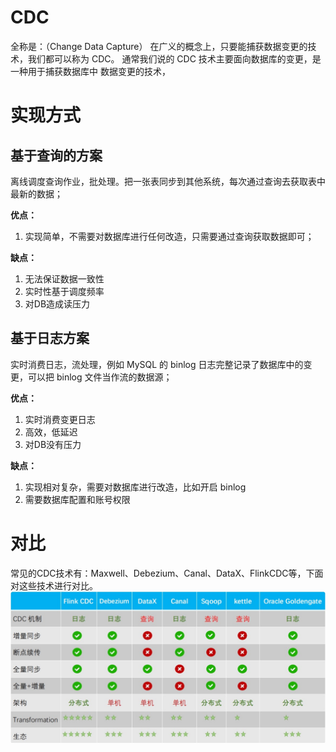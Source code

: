 # CDC
全称是：（Change Data Capture）
在⼴义的概念上，只要能捕获数据变更的技术，我们都可以称为 CDC。
通常我们说的 CDC 技术主要⾯向数据库的变更，是⼀种⽤于捕获数据库中
数据变更的技术，

# 实现方式
## 基于查询的方案
离线调度查询作业，批处理。把一张表同步到其他系统，每次通过查询去获取表中最新的数据；

**优点：** 
1. 实现简单，不需要对数据库进行任何改造，只需要通过查询获取数据即可；

**缺点：** 
1. ⽆法保证数据⼀致性
2. 实时性基于调度频率
2. 对DB造成读压⼒

## 基于日志方案
实时消费日志，流处理，例如 MySQL 的 binlog 日志完整记录了数据库中的变更，可以把 binlog 文件当作流的数据源；

**优点：**
1. 实时消费变更⽇志
2. ⾼效，低延迟
3. 对DB没有压力

**缺点：**
1. 实现相对复杂，需要对数据库进行改造，⽐如开启 binlog 
2. 需要数据库配置和账号权限


# 对比
常见的CDC技术有：Maxwell、Debezium、Canal、DataX、FlinkCDC等，下面对这些技术进行对比。
 ![CDC对比](images/cdc对比.jpg)
